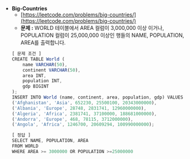 - **Big-Countries**
  - [https://leetcode.com/problems/big-countries/](https://leetcode.com/problems/big-countries/)
  - **문제 :** WORLD 테이블에서 AREA 컬럼이 3,000,000 이상 이거나, POPULATION 컬럼이 25,000,000 이상인 행들의 NAME, POPULATION, AREA를 출력합니다.
  ```jsx
  [ 문제 조건 ]
  CREATE TABLE World (
      name VARCHAR(50),
      continent VARCHAR(50),
      area INT,
      population INT,
      gdp BIGINT
  );
  INSERT INTO World (name, continent, area, population, gdp) VALUES
  ('Afghanistan', 'Asia', 652230, 25500100, 20343000000),
  ('Albania', 'Europe', 28748, 2831741, 12960000000),
  ('Algeria', 'Africa', 2381741, 37100000, 188681000000),
  ('Andorra', 'Europe', 468, 78115, 3712000000),
  ('Angola', 'Africa', 1246700, 20609294, 100990000000);
  ```
  ```jsx
  [ 정답 ]
  SELECT NAME, POPULATION, AREA
  FROM WORLD
  WHERE AREA >= 3000000 OR POPULATION >=25000000
  ```
